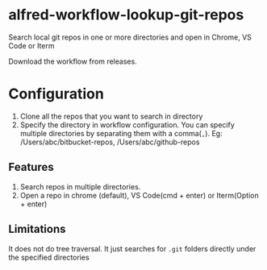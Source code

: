 # alfred-workflow-lookup-git-repos
Search local git repos in one or more directories and open in Chrome, VS Code or Iterm

Download the workflow from releases.

# Configuration
1. Clone all the repos that you want to search in directory
2. Specify the directory in workflow configuration. You can specify multiple directories by separating them with a comma(`,`). Eg: /Users/abc/bitbucket-repos, /Users/abc/github-repos

## Features

1. Search repos in multiple directories.
2. Open a repo in chrome (default), VS Code(cmd + enter) or Iterm(Option + enter)

## Limitations

It does not do tree traversal. It just searches for `.git` folders directly under the specified directories
